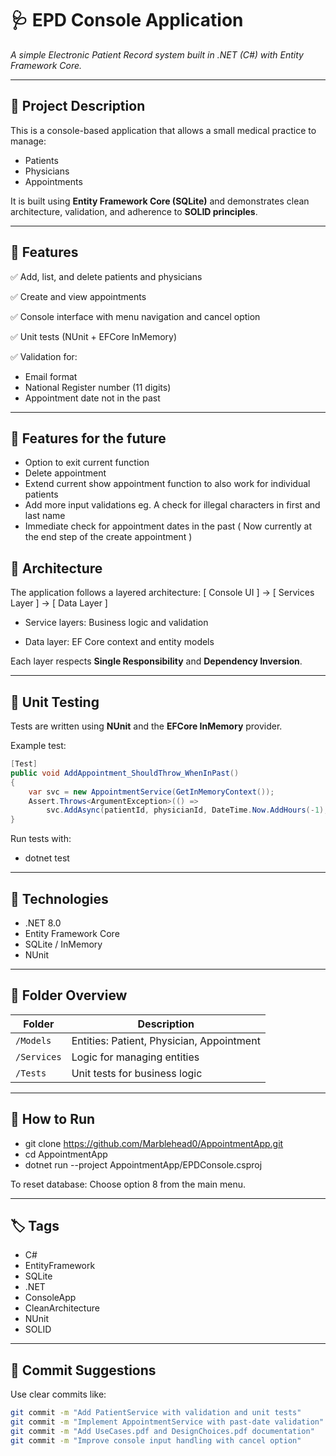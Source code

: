 # 🩺 EPD Console Application  
*A simple Electronic Patient Record system built in .NET (C#) with Entity Framework Core.*

---

## 📖 Project Description
This is a console-based application that allows a small medical practice to manage:
- Patients  
- Physicians  
- Appointments  

It is built using **Entity Framework Core (SQLite)** and demonstrates clean architecture, validation, and adherence to **SOLID principles**.

---

## 🧩 Features
✅ Add, list, and delete patients and physicians  

✅ Create and view appointments  

✅ Console interface with menu navigation and cancel option

✅ Unit tests (NUnit + EFCore InMemory)

✅ Validation for:
- Email format
- National Register number (11 digits)
- Appointment date not in the past  

---

## 🧩 Features for the future
- Option to exit current function
- Delete appointment
- Extend current show appointment function to also work for individual patients
- Add more input validations eg. A check for illegal characters in first and last name
- Immediate check for appointment dates in the past ( Now currently at the end step of the create appointment )

## 🧱 Architecture
The application follows a layered architecture:
[ Console UI ] → [ Services Layer ] → [ Data Layer ]

 -  Service layers: Business logic and validation

 - Data layer: EF Core context and entity models


Each layer respects **Single Responsibility** and **Dependency Inversion**.

---

## 🧪 Unit Testing
Tests are written using **NUnit** and the **EFCore InMemory** provider.

Example test:
```csharp
[Test]
public void AddAppointment_ShouldThrow_WhenInPast()
{
    var svc = new AppointmentService(GetInMemoryContext());
    Assert.Throws<ArgumentException>(() =>
        svc.AddAsync(patientId, physicianId, DateTime.Now.AddHours(-1), DateTime.Now));
}
```

Run tests with:
- dotnet test

---

## 🧰 Technologies
- .NET 8.0        
- Entity Framework Core
- SQLite / InMemory
- NUnit

---

##  📂 Folder Overview

| Folder      | Description                                   |
| ----------- | --------------------------------------------- |
| `/Models`   | Entities: Patient, Physician, Appointment     |
| `/Services` | Logic for managing entities                   |
| `/Tests`    | Unit tests for business logic                 |

---

##  🚀 How to Run
- git clone https://github.com/Marblehead0/AppointmentApp.git
- cd AppointmentApp
- dotnet run --project AppointmentApp/EPDConsole.csproj

To reset database:
Choose option 8 from the main menu.

---

##  🏷️ Tags

- C#
- EntityFramework
- SQLite
- .NET
- ConsoleApp
- CleanArchitecture
- NUnit
- SOLID

---

## 🧩 Commit Suggestions

Use clear commits like:
```bash
git commit -m "Add PatientService with validation and unit tests"
git commit -m "Implement AppointmentService with past-date validation"
git commit -m "Add UseCases.pdf and DesignChoices.pdf documentation"
git commit -m "Improve console input handling with cancel option"
```
